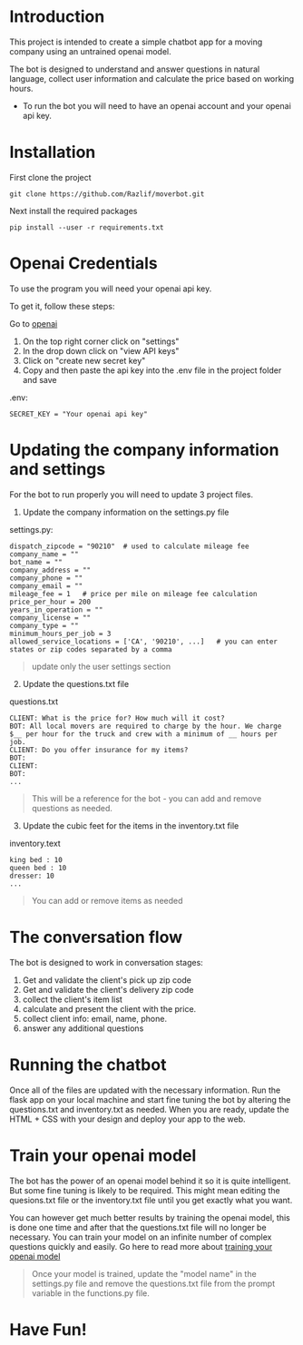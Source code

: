 # Introduction

This project is intended to create a simple chatbot app for a moving company using an untrained openai model.

The bot is designed to understand and answer questions in natural language, collect user information and calculate the price based on working hours.

* To run the bot you will need to have an openai account and your openai api key.


# Installation

First clone the project
```
git clone https://github.com/Razlif/moverbot.git
```
Next install the required packages
```
pip install --user -r requirements.txt
```

# Openai Credentials

To use the program you will need your openai api key.

To get it, follow these steps:

Go to [openai](https://beta.openai.com/)

1. On the top right corner click on "settings"
2. In the drop down click on "view API keys"
3. Click on "create new secret key"
4. Copy and then paste the api key into the .env file in the project folder and save

.env:
```
SECRET_KEY = "Your openai api key"
```

# Updating the company information and settings

For the bot to run properly you will need to update 3 project files.

1. Update the company information on the settings.py file

settings.py:
```
dispatch_zipcode = "90210"  # used to calculate mileage fee
company_name = ""
bot_name = ""
company_address = ""
company_phone = ""
company_email = ""
mileage_fee = 1   # price per mile on mileage fee calculation
price_per_hour = 200
years_in_operation = ""
company_license = ""
company_type = ""
minimum_hours_per_job = 3
allowed_service_locations = ['CA', '90210', ...]   # you can enter states or zip codes separated by a comma
```
> update only the user settings section

2. Update the questions.txt file

questions.txt
```
CLIENT: What is the price for? How much will it cost?
BOT: All local movers are required to charge by the hour. We charge $__ per hour for the truck and crew with a minimum of __ hours per job.
CLIENT: Do you offer insurance for my items?
BOT:
CLIENT:
BOT:
...
```
> This will be a reference for the bot - you can add and remove questions as needed.

3. Update the cubic feet for the items in the inventory.txt file

inventory.text
```
king bed : 10
queen bed : 10
dresser: 10
...
```
> You can add or remove items as needed

# The conversation flow

The bot is designed to work in conversation stages:
1. Get and validate the client's pick up zip code
2. Get and validate the client's delivery zip code
3. collect the client's item list
4. calculate and present the client with the price.
5. collect client info: email, name, phone.
6. answer any additional questions

# Running the chatbot

Once all of the files are updated with the necessary information.
Run the flask app on your local machine and start fine tuning the bot by altering the questions.txt and inventory.txt as needed.
When you are ready, update the HTML + CSS with your design and deploy your app to the web.

# Train your openai model

The bot has the power of an openai model behind it so it is quite intelligent.
But some fine tuning is likely to be required.
This might mean editing the quesions.txt file or the inventory.txt file until you get exactly what you want.

You can however get much better results by training the openai model, this is done one time and after that the questions.txt file will no longer be necessary.
You can train your model on an infinite number of complex questions quickly and easily.
Go here to read more about [training your openai model](https://beta.openai.com/docs/guides/fine-tuning)
>Once your model is trained, update the "model name" in the settings.py file and remove the questions.txt file from the prompt variable in the functions.py file.

# Have Fun!
